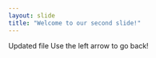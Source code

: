 ```yaml
---
layout: slide
title: "Welcome to our second slide!"
---
```

Updated file
Use the left arrow to go back!
